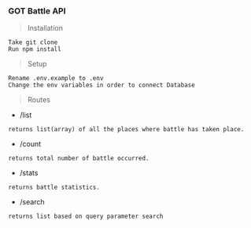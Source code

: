 ### GOT Battle API

>Installation
```
Take git clone
Run npm install
```

>Setup
```
Rename .env.example to .env
Change the env variables in order to connect Database
```

>Routes
* /list
```
returns list(array) of all the places where battle has taken place.
```
* /count
```
returns total number of battle occurred.
```
* /stats
```
returns battle statistics.
```
* /search
```
returns list based on query parameter search
```
